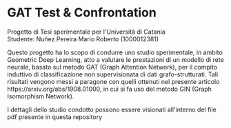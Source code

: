 # GAT Test & Confrontation
Progetto di Tesi sperimentale per l'Università di Catania<br>
Studente: Nuñez Pereira Mario Roberto (1000012381)

<p>Questo progetto ha lo scopo di condurre uno studio sperimentale, in ambito Geometric Deep Learning, atto a valutare le prestazioni di un modello
di rete neurale, basato sul metodo GAT (Graph Attention Network), per il compito induttivo di classificazione non supervisionata di dati grafo-strutturati.
Tali risultati vengono messi a paragone con quelli ottenuti nel presente articolo https://arxiv.org/abs/1908.01000, in cui si fa uso del metodo GIN
(Graph Isomorphism Network).</p>

I dettagli dello studio condotto possono essere visionati all'interno del file pdf presente in questa repository
